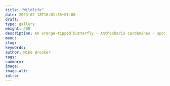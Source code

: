 ```yaml
---
title: "Wildlife"
date: 2023-07-18T16:01:35+01:00
draft: 
type: gallery
weight: 400
description: An orange-tipped butterfly - Anthocharis cardamines - spotted in April and a Ringlet butterfly seen in July.  
menu:
slug:
keywords:
author: Mike Brooker
tags: 
summary:
image:
image-alt:
intro:
---
```


